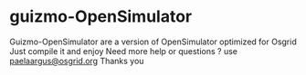 # guizmo-OpenSimulator
Guizmo-OpenSimulator are a version of OpenSimulator optimized for Osgrid
Just compile it and enjoy
Need more help or questions ? use paelaargus@osgrid.org
Thanks you
